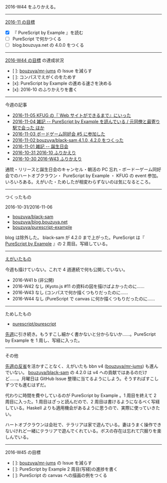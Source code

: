 2016-W44 をふりかえる。

-----

[2016-11 の目標][2016-10-31]

- [x] 『 PureScript by Example 』を読む
- [ ] PureScript で何かつくる
- [ ] blog.bouzuya.net の 4.0.0 をつくる

-----

[2016-W44 の目標][2016-10-30] の達成状況

- [ ]: [bouzuya/mr-jums][] の Issue を減らす
- [ ]: コンパスでえがくのをためす
- [x]: PureScript by Example の進める速さを決める
- [x]: 2016-10 のふりかえりを書く

-----

今週の記事

- [2016-11-05 KFUG の『 Web サイトができるまで』にいった][2016-11-05]
- [2016-11-04 雑記 -- PureScript by Example を読んでいる / 元同僚と最寄り駅で会った ほか][2016-11-04]
- [2016-11-03 ボードゲーム同好会 #5 に参加した][2016-11-03]
- [2016-11-02 bouzuya/black-sam 4.1.0, 4.2.0 をつくった][2016-11-02]
- [2016-11-01 雑記 -- 誕生日会][2016-11-01]
- [2016-10-31 2016-10 ふりかえり][2016-10-31]
- [2016-10-30 2016-W43 ふりかえり][2016-10-30]

通院・リリースと誕生日会のキャンセル・朝活の PC 忘れ・ボードーゲーム同好会でのハートオブクラウン・ PureScript by Example ・ KFUG の event 参加。いろいろある。えがいた・ためしたが相変わらずないのは気になるところ。

-----

つくったもの

2016-10-31/2016-11-06

- [bouzuya/black-sam][]
- [bouzuya/blog.bouzuya.net][]
- [bouzuya/purescript-example][]

blog は除外した。 black-sam が 4.2.0 まで上がった。PureScript は『 [PureScript by Example](https://leanpub.com/purescript/read) 』の 2 周目。写経している。

-----

[えがいたもの](http://floating-scrubland-79854.herokuapp.com/)

今週も描けていない。これで 4 週連続で何も公開していない。

- 2016-W41 b (非公開)
- 2016-W42 なし (Kyoto.js #11 の資料の図を描けばよかったのに……
- 2016-W43 なし (コンパスで何か描くつもりだったのに……
- 2016-W44 なし (PureScript で canvas に何か描くつもりだったのに……

-----

ためしたもの

- [purescript/purescript][]

[先週][2016-10-30]に引き続き。もうすこし細かく書かないと分からないか……。PureScript by Example を 1 周し、写経に入った。

-----

その他

[先週の反省][2016-10-30]を活かすことなく、えがいたも bbn v4 ([bouzuya/mr-jums][]) も進んでいない。 [bouzuya/black-sam][] の 4.2.0 は v4 への貢献ではあるのだけど……。月曜日は GitHub Issue 整理に当てるようにしよう。そうすればすこしずつでも進むはずだ。

代わりに時間を費やしているのが PureScript by Example 。1 周目を終えて 2 周目に入った。1 周目はざっと読んだので、2 周目は書けるようになるべく写経している。Haskell よりも適用機会があるように思うので、実際に使っていきたい。

ハートオブクラウンは会社で、テラリアは家で遊んでいる。妻はうまく操作できないけれど一緒にテラリアで遊んでくれている。ボスの存在は忘れて穴掘りを楽しんでいる。

-----

2016-W45 の目標

- [ ]: [bouzuya/mr-jums][] の Issue を減らす
- [ ]: PureScript by Example 2 周目(写経)の進捗を書く
- [ ]: PureScript の canvas への描画の例をつくる

[2016-10-30]: https://blog.bouzuya.net/2016/10/30/
[2016-10-31]: https://blog.bouzuya.net/2016/10/31/
[2016-11-01]: https://blog.bouzuya.net/2016/11/01/
[2016-11-02]: https://blog.bouzuya.net/2016/11/02/
[2016-11-03]: https://blog.bouzuya.net/2016/11/03/
[2016-11-04]: https://blog.bouzuya.net/2016/11/04/
[2016-11-05]: https://blog.bouzuya.net/2016/11/05/
[bouzuya/black-sam]: https://github.com/bouzuya/black-sam
[bouzuya/blog.bouzuya.net]: https://github.com/bouzuya/blog.bouzuya.net
[bouzuya/mr-jums]: https://github.com/bouzuya/mr-jums
[bouzuya/purescript-example]: https://github.com/bouzuya/purescript-example
[purescript/purescript]: https://github.com/purescript/purescript
